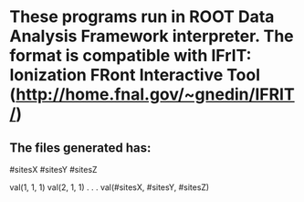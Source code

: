 # These programs run in ROOT Data Analysis Framework interpreter. The format is compatible with IFrIT: Ionization FRont Interactive Tool (http://home.fnal.gov/~gnedin/IFRIT/)
## The files generated has:
#sitesX #sitesY #sitesZ

val(1, 1, 1)
val(2, 1, 1)
 .
 .
 .
val(#sitesX, #sitesY, #sitesZ)
